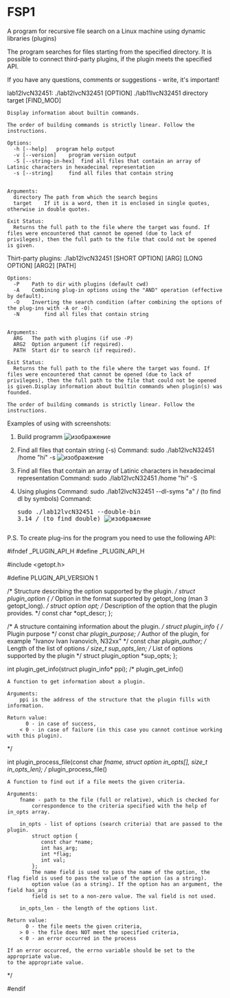 # FSP1
A program for recursive file search on a Linux machine using dynamic libraries (plugins)

The program searches for files starting from the specified directory. It is possible to connect third-party plugins, if the plugin meets the specified API.

If you have any questions, comments or suggestions - write, it's important!

lab12lvcN32451: ./lab12lvcN32451 [OPTION]
		./lab11lvcN32451 directory target [FIND_MOD]		
  

	Display information about builtin commands.

	The order of building commands is strictly linear. Follow the instructions.

	Options:
	  -h [--help]	program help output
	  -v [--version]	program version output
	  -S [--string-in-hex]	find all files that contain an array of Latinic characters in hexadecimal representation 
	  -s [--string]		find all files that contain string 
	

	Arguments:
	  directory	The path from which the search begins
	  target	If it is a word, then it is enclosed in single quotes, otherwise in double quotes.

	Exit Status:
	  Returns the full path to the file where the target was found. If files were encountered that cannot be opened (due to lack of privileges), then the full path to the file that could not be opened is given.

Thirt-party plugins: ./lab12lvcN32451 [SHORT OPTION] [ARG] [LONG OPTION] [ARG2] [PATH]

	Options:
	  -P	Path to dir with plugins (default cwd)
	  -A	Combining plug-in options using the "AND" operation (effective by default).
	  -O	Inverting the search condition (after combining the options of the plug-ins with -A or -O).
	  -N		find all files that contain string
	 

	Arguments:
	  ARG	The path with plugins (if use -P)
	  ARG2	Option argument (if required).
	  PATH	Start dir to search (if required).

	Exit Status:
	  Returns the full path to the file where the target was found. If files were encountered that cannot be opened (due to lack of privileges), then the full path to the file that could not be opened is given.Display information about builtin commands when plugin(s) was founded.

	The order of building commands is strictly linear. Follow the instructions.



Examples of using with screenshots:
1. Build programm
   ![изображение](https://github.com/8evz0/FSP1/assets/65715287/1d0eae84-2086-42d9-a31d-ff7128482417)
3. Find all files that contain string (-s)
   Command: sudo ./lab12lvcN32451 /home "hi" -s
   ![изображение](https://github.com/8evz0/FSP1/assets/65715287/53605463-ce30-44ad-96dc-525077840ed6)

5. Find all files that contain an array of Latinic characters in hexadecimal representation
   Command: sudo ./lab12lvcN32451 /home "hi" -S
6. Using plugins
   Command: sudo ./lab12lvcN32451 --dl-syms "a" / (to find dl by symbols)
   Command: <pre>sudo ./lab12lvcN32451 --double-bin 3.14 / (to find double)
   ![изображение](https://github.com/8evz0/FSP1/assets/65715287/c3021fd5-c3f5-4d9a-9c6d-67833010c3f9)

   
P.S. To create plug-ins for the program you need to use the following API:

#ifndef _PLUGIN_API_H
#define _PLUGIN_API_H

#include <getopt.h>

#define PLUGIN_API_VERSION 1

/*
    Structure describing the option supported by the plugin.
*/
struct plugin_option {
    /* Option in the format supported by getopt_long (man 3 getopt_long). */
    struct option opt;
    /* Description of the option that the plugin provides. */
    const char *opt_descr;
};

/*
    A structure containing information about the plugin.
*/
struct plugin_info {
    /* Plugin purpose */
    const char *plugin_purpose;
    /* Author of the plugin, for example "Ivanov Ivan Ivanovich, N32xx" */
    const char *plugin_author;
    /* Length of the list of options */
    size_t sup_opts_len;
    /* List of options supported by the plugin */
    struct plugin_option *sup_opts;
};


int plugin_get_info(struct plugin_info* ppi);
/*
    plugin_get_info()
    
    A function to get information about a plugin.
    
    Arguments:
        ppi is the address of the structure that the plugin fills with information.
        
    Return value:
          0 - in case of success,
        < 0 - in case of failure (in this case you cannot continue working with this plugin).
*/



int plugin_process_file(const char *fname,
        struct option in_opts[],
        size_t in_opts_len);
/*
    plugin_process_file()
    
    A function to find out if a file meets the given criteria.
    
    Arguments:
        fname - path to the file (full or relative), which is checked for
            correspondence to the criteria specified with the help of in_opts array.

        in_opts - list of options (search criteria) that are passed to the plugin.
            struct option {
               const char *name;
               int has_arg;
               int *flag;
               int val;
            };
            The name field is used to pass the name of the option, the flag field is used to pass the value of the option (as a string).
            option value (as a string). If the option has an argument, the field has_arg
            field is set to a non-zero value. The val field is not used.
           
        in_opts_len - the length of the options list.
                    
    Return value:
          0 - the file meets the given criteria,
        > 0 - the file does NOT meet the specified criteria,
        < 0 - an error occurred in the process
        
    If an error occurred, the errno variable should be set to the appropriate value. 
    to the appropriate value.
*/
        
#endif
